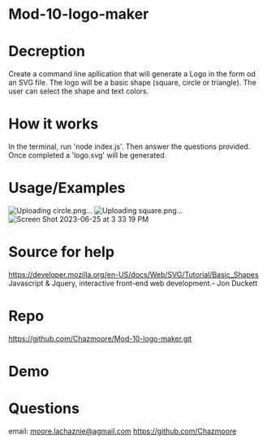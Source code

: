 # Mod-10-logo-maker

# Decreption
Create a command line apllication that will generate a Logo in the form od an SVG file.
The logo will be a basic shape (square, circle or triangle). The user can select the shape and text colors. 

# How it works
In the terminal, run 'node index.js'. Then answer the questions provided. Once completed a 'logo.svg' will be generated.

# Usage/Examples
![Uploading circle.png…]()
![Uploading square.png…]()
![Screen Shot 2023-06-25 at 3 33 19 PM](https://github.com/Chazmoore/Mod-10-logo-maker/assets/120423513/e2312db3-c29e-4869-bd00-ba35806e4912)


# Source for help
https://developer.mozilla.org/en-US/docs/Web/SVG/Tutorial/Basic_Shapes
Javascript & Jquery, interactive front-end web development.- Jon Duckett

# Repo
https://github.com/Chazmoore/Mod-10-logo-maker.git

# Demo

# Questions

email: moore.lachaznie@agmail.com
https://github.com/Chazmoore

